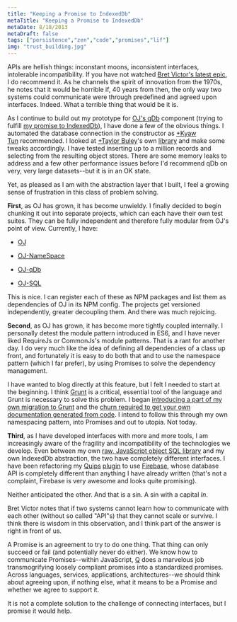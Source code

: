 ```yaml
---
title: "Keeping a Promise to IndexedDb"
metaTitle: "Keeping a Promise to IndexedDb"
metaDate: 8/18/2013
metaDraft: false
tags: ["persistence","zen","code","promises","lïf"]
img: "trust_building.jpg"
---
```


APIs are hellish things: inconstant moons, inconsistent interfaces, intolerable incompatibility. If you have not watched [Bret Victor's latest epic](http://worrydream.com/dbx), I do recommend it. As he channels the spirit of innovation from the 1970s, he notes that it would be horrible if, 40 years from then, the only way two systems could communicate were through predefined and agreed upon interfaces. Indeed. What a terrible thing that would be it is.

As I continue to build out my prototype for [OJ's qDb](https://github.com/somecallmechief/oj-qdb) component (trying to fulfill [my promise to IndexedDb](http://hiking.luddites.me/2013/06/a-promise-to-indexeddb.html)), I have done a few of the obvious things. I automated the database connection in the constructor as [+Kyaw Tun](http://plus.google.com/115052908021360451116) recommended. I looked at [+Taylor Buley](http://plus.google.com/108530078008635144092)'s own [library](https://github.com/editor/indb) and make some tweaks accordingly. I have tested inserting up to a million records and selecting from the resulting object stores. There are some memory leaks to address and a few other performance issues before I'd recommend qDb on very, very large datasets--but it is in an OK state.

Yet, as pleased as I am with the abstraction layer that I built, I feel a growing sense of frustration in this class of problem solving.

**First**, as OJ has grown, it has become unwieldy. I finally decided to begin chunking it out into separate projects, which can each have their own test suites. They can be fully independent and therefore fully modular from OJ's point of view. Currently, I have:


*   [OJ](https://github.com/somecallmechief/oj)

*   [OJ-NameSpace](https://github.com/somecallmechief/oj-namespace)
*   [OJ-qDb](https://github.com/somecallmechief/oj-qdb)
*   [OJ-SQL](https://github.com/somecallmechief/oj-sql)

This is nice. I can register each of these as NPM packages and list them as dependencies of OJ in its NPM config. The projects get versioned independently, greater decoupling them. And there was much rejoicing.



**Second**, as OJ has grown, it has become more tightly coupled internally. I personally detest the module pattern introduced in ES6, and I have never liked RequireJs or CommonJs's module patterns. That is a rant for another day. I do very much like the idea of defining all dependencies of a class up front, and fortunately it is easy to do both that and to use the namespace pattern (which I far prefer), by using Promises to solve the dependency management.



I have wanted to blog directly at this feature, but I felt I needed to start at the beginning. I think [Grunt](http://gruntjs.com/) is a critical, essential tool of the language and Grunt is necessary to solve this problem. I began [introducing a part of my own migration to Grunt](http://hiking.luddites.me/2013/07/making-sense-of-grunt-importing.html) and the [churn required to get your own documentation generated from code](http://hiking.luddites.me/2013/07/api-documentation-considered-evil.html). I intend to follow this through my own namespacing pattern, into Promises and out to utopia. Not today.



**Third**, as I have developed interfaces with more and more tools, I am increasingly aware of the fragility and incompatibility of the technologies we develop. Even between my own [raw, JavaScript object SQL library](http://hiking.luddites.me/2013/03/currying-favor-with-partial-application.html) and my own IndexedDb abstraction, the two have completely different interfaces. I have been refactoring my [Quips](http://fogbugz.stackexchange.com/questions/7350/implementing-bugzilla-style-quips-using-fogbugz-plugin-architecture) [plugin](https://github.com/somecallmechief/quips) to use [Firebase](https://www.firebase.com/), whose database API is completely different than anything I have already written (that's not a complaint, Firebase is very awesome and looks quite promising).



Neither anticipated the other. And that is a sin. A sin with a capital _In_.



Bret Victor notes that if two systems cannot learn how to communicate with each other (without so called "API"s) that they cannot scale or survive. I think there is wisdom in this observation, and I think part of the answer is right in front of us.



A Promise is an agreement to try to do one thing. That thing can only succeed or fail (and potentially never do either). We know how to communicate Promises--within JavaScript, [Q](https://github.com/kriskowal/q) does a marvelous job transmogrifying loosely compliant promises into a standardized promises. Across languages, services, applications, architectures--we should think about agreeing upon, if nothing else, what it means to be a Promise and whether we agree to support it.



It is not a complete solution to the challenge of connecting interfaces, but I promise it would help.
